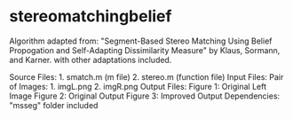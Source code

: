 # stereomatchingbelief

Algorithm adapted from: "Segment-Based Stereo Matching Using 
Belief Propogation and Self-Adapting Dissimilarity Measure" by
Klaus, Sormann, and Karner.
with other adaptations included.

Source Files: 1. smatch.m  (m file)
              2. stereo.m  (function file)
Input Files: Pair of Images: 
              1. imgL.png 
              2. imgR.png
Output Files: Figure 1: Original Left Image
              Figure 2: Original Output
              Figure 3: Improved Output
Dependencies: "msseg" folder included

